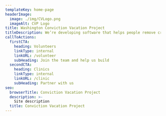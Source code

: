 ```yaml
---
templateKey: home-page
headerImage:
  image: ./img/CVLogo.png
  imageAlt: CVP Logo
title: Washington Conviction Vacation Project
titleDescription: We’re developing software that helps people remove criminal convictions from background checks, making it easier for people with prior convictions to get jobs and housing.
callToActions:
  firstCTA:
    heading: Volunteers
    linkType: internal
    linkURL: /volunteer
    subHeading: Join the team and help us build
  secondCTA:
    heading: Clinics
    linkType: internal
    linkURL: /clinic
    subHeading: Partner with us
seo:
  browserTitle: Conviction Vacation Project
  description: >-
    Site description
  title: Conviction Vacation Project
---
```

